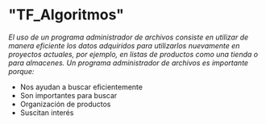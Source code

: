 # "TF_Algoritmos"

<em> El uso de un programa administrador de archivos consiste en utilizar de manera eficiente los datos adquiridos para utilizarlos nuevamente en proyectos actuales, por ejemplo, en listas de productos como una tienda o para almacenes. Un programa administrador de archivos es importante porque:  
</em>

<ul>
	<li>Nos ayudan a buscar eficientemente</li>
	<li>Son importantes para buscar</li>
	<li>Organización de productos</li>
	<li>Suscitan interés</li>
</ul>
